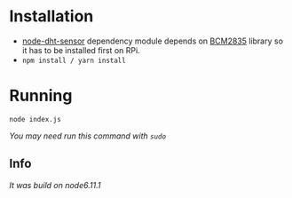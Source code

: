 # Installation


- [node-dht-sensor](https://www.npmjs.com/package/node-dht-sensor/) dependency module depends on [BCM2835](http://www.airspayce.com/mikem/bcm2835/) library so it has to be installed first on RPi.
- `npm install / yarn install`

# Running
`node index.js`

*You may need run this command with `sudo`*

## Info
*It was build on node6.11.1*

